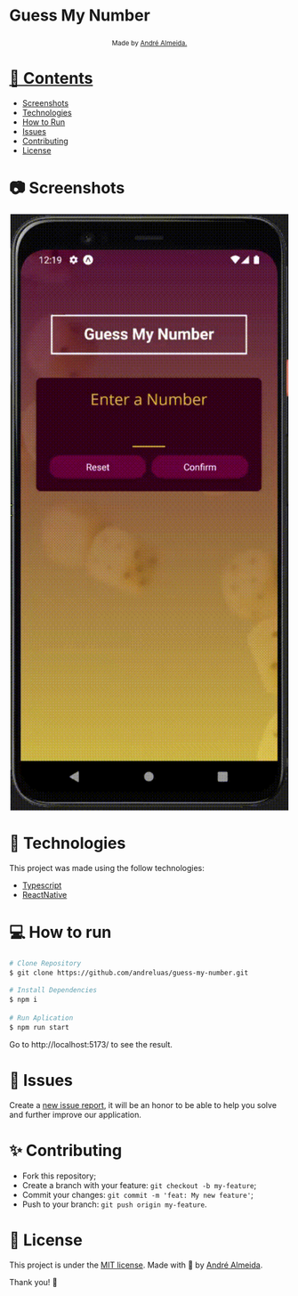 <h1>Guess My Number</h1>

<div align="center">
  <sub> Made by
    <a href="https://github.com/andreluas">André Almeida.
  </sub>
</div>

# 📌 Contents

- [Screenshots](#camera-screenshot)
- [Technologies](#rocket-technologies)
- [How to Run](#computer-how-to-run)
- [Issues](#bug-issues)
- [Contributing](#sparkles-issues)
- [License](#page_facing_up-license)

# :camera: Screenshots

<div align="center">
   <img src="./public/screen.gif" width="500px">
</div>

# :rocket: Technologies

This project was made using the follow technologies:

- [Typescript](https://www.typescriptlang.org/)
- [ReactNative](https://reactnative.dev/)

# :computer: How to run

```bash
# Clone Repository
$ git clone https://github.com/andreluas/guess-my-number.git
```

```bash
# Install Dependencies
$ npm i

# Run Aplication
$ npm run start
```

Go to http://localhost:5173/ to see the result.

# :bug: Issues

Create a <a href="https://github.com/andreluas/guess-my-number/issues">new issue report</a>, it will be an honor to be able to help you solve and further improve our application.

# :sparkles: Contributing

- Fork this repository;
- Create a branch with your feature: `git checkout -b my-feature`;
- Commit your changes: `git commit -m 'feat: My new feature'`;
- Push to your branch: `git push origin my-feature`.

# :page_facing_up: License

This project is under the [MIT license](./LICENSE).
Made with 💖 by [André Almeida](https://www.linkedin.com/in/andreluas/).

Thank you! 🌠